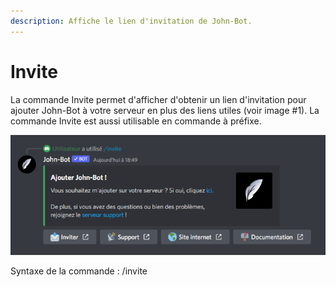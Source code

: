 ```yaml
---
description: Affiche le lien d'invitation de John-Bot.
---
```


# Invite

La commande Invite permet d'afficher d'obtenir un lien d'invitation pour ajouter John-Bot à votre serveur en plus des liens utiles (voir image #1). La commande Invite est aussi utilisable en commande à préfixe.&#x20;

![Image #1](../../../.gitbook/assets/Invite.png)

Syntaxe de la commande : /invite
